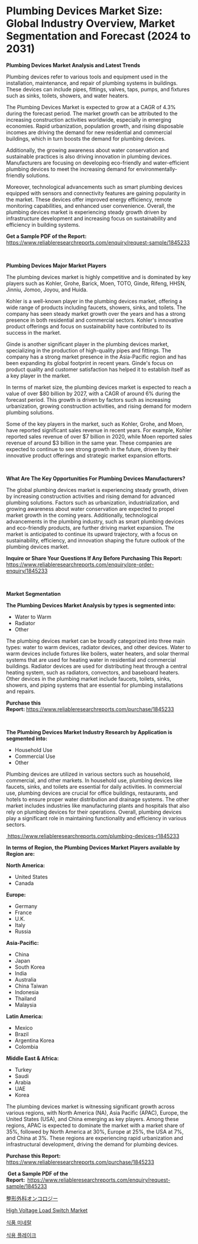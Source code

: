 <p><h1>Plumbing Devices Market Size: Global Industry Overview, Market Segmentation and Forecast (2024 to 2031)</h1></p><p><strong>Plumbing Devices Market Analysis and Latest Trends</strong></p>
<p><p>Plumbing devices refer to various tools and equipment used in the installation, maintenance, and repair of plumbing systems in buildings. These devices can include pipes, fittings, valves, taps, pumps, and fixtures such as sinks, toilets, showers, and water heaters.</p><p>The Plumbing Devices Market is expected to grow at a CAGR of 4.3% during the forecast period. The market growth can be attributed to the increasing construction activities worldwide, especially in emerging economies. Rapid urbanization, population growth, and rising disposable incomes are driving the demand for new residential and commercial buildings, which in turn boosts the demand for plumbing devices.</p><p>Additionally, the growing awareness about water conservation and sustainable practices is also driving innovation in plumbing devices. Manufacturers are focusing on developing eco-friendly and water-efficient plumbing devices to meet the increasing demand for environmentally-friendly solutions.</p><p>Moreover, technological advancements such as smart plumbing devices equipped with sensors and connectivity features are gaining popularity in the market. These devices offer improved energy efficiency, remote monitoring capabilities, and enhanced user convenience. Overall, the plumbing devices market is experiencing steady growth driven by infrastructure development and increasing focus on sustainability and efficiency in building systems.</p></p>
<p><strong>Get a Sample PDF of the Report:&nbsp;</strong> <a href="https://www.reliableresearchreports.com/enquiry/request-sample/1845233">https://www.reliableresearchreports.com/enquiry/request-sample/1845233</a></p>
<p>&nbsp;</p>
<p><strong>Plumbing Devices Major Market Players</strong></p>
<p><p>The plumbing devices market is highly competitive and is dominated by key players such as Kohler, Grohe, Barick, Moen, TOTO, Ginde, Rifeng, HHSN, Jinniu, Jomoo, Joyou, and Huida.</p><p>Kohler is a well-known player in the plumbing devices market, offering a wide range of products including faucets, showers, sinks, and toilets. The company has seen steady market growth over the years and has a strong presence in both residential and commercial sectors. Kohler's innovative product offerings and focus on sustainability have contributed to its success in the market.</p><p>Ginde is another significant player in the plumbing devices market, specializing in the production of high-quality pipes and fittings. The company has a strong market presence in the Asia-Pacific region and has been expanding its global footprint in recent years. Ginde's focus on product quality and customer satisfaction has helped it to establish itself as a key player in the market.</p><p>In terms of market size, the plumbing devices market is expected to reach a value of over $80 billion by 2027, with a CAGR of around 6% during the forecast period. This growth is driven by factors such as increasing urbanization, growing construction activities, and rising demand for modern plumbing solutions.</p><p>Some of the key players in the market, such as Kohler, Grohe, and Moen, have reported significant sales revenue in recent years. For example, Kohler reported sales revenue of over $7 billion in 2020, while Moen reported sales revenue of around $3 billion in the same year. These companies are expected to continue to see strong growth in the future, driven by their innovative product offerings and strategic market expansion efforts.</p></p>
<p>&nbsp;</p>
<p><strong>What Are The Key Opportunities For Plumbing Devices Manufacturers?</strong></p>
<p><p>The global plumbing devices market is experiencing steady growth, driven by increasing construction activities and rising demand for advanced plumbing solutions. Factors such as urbanization, industrialization, and growing awareness about water conservation are expected to propel market growth in the coming years. Additionally, technological advancements in the plumbing industry, such as smart plumbing devices and eco-friendly products, are further driving market expansion. The market is anticipated to continue its upward trajectory, with a focus on sustainability, efficiency, and innovation shaping the future outlook of the plumbing devices market.</p></p>
<p><strong>Inquire or Share Your Questions If Any Before Purchasing This Report:</strong> <a href="https://www.reliableresearchreports.com/enquiry/pre-order-enquiry/1845233">https://www.reliableresearchreports.com/enquiry/pre-order-enquiry/1845233</a></p>
<p>&nbsp;</p>
<p><strong>Market Segmentation</strong></p>
<p><strong>The Plumbing Devices Market Analysis by types is segmented into:</strong></p>
<p><ul><li>Water to Warm</li><li>Radiator</li><li>Other</li></ul></p>
<p><p>The plumbing devices market can be broadly categorized into three main types: water to warm devices, radiator devices, and other devices. Water to warm devices include fixtures like boilers, water heaters, and solar thermal systems that are used for heating water in residential and commercial buildings. Radiator devices are used for distributing heat through a central heating system, such as radiators, convectors, and baseboard heaters. Other devices in the plumbing market include faucets, toilets, sinks, showers, and piping systems that are essential for plumbing installations and repairs.</p></p>
<p><strong>Purchase this Report:&nbsp;</strong><a href="https://www.reliableresearchreports.com/purchase/1845233">https://www.reliableresearchreports.com/purchase/1845233</a></p>
<p>&nbsp;</p>
<p><strong>The Plumbing Devices Market Industry Research by Application is segmented into:</strong></p>
<p><ul><li>Household Use</li><li>Commercial Use</li><li>Other</li></ul></p>
<p><p>Plumbing devices are utilized in various sectors such as household, commercial, and other markets. In household use, plumbing devices like faucets, sinks, and toilets are essential for daily activities. In commercial use, plumbing devices are crucial for office buildings, restaurants, and hotels to ensure proper water distribution and drainage systems. The other market includes industries like manufacturing plants and hospitals that also rely on plumbing devices for their operations. Overall, plumbing devices play a significant role in maintaining functionality and efficiency in various sectors.</p></p>
<p><a href="https://www.reliableresearchreports.com/plumbing-devices-r1845233">&nbsp;https://www.reliableresearchreports.com/plumbing-devices-r1845233</a></p>
<p><strong>In terms of Region, the Plumbing Devices Market Players available by Region are:</strong></p>
<p>
    <p> <strong> North America: </strong>
        <ul>
            <li>United States</li>
            <li>Canada</li>
        </ul>
        </p> 
    <p> <strong> Europe: </strong>
        <ul>
            <li>Germany</li>
            <li>France</li>
            <li>U.K.</li>
            <li>Italy</li>
            <li>Russia</li>
        </ul>
        </p> 
    <p> <strong> Asia-Pacific: </strong>
        <ul>
            <li>China</li>
            <li>Japan</li>
            <li>South Korea</li>
            <li>India</li>
            <li>Australia</li>
            <li>China Taiwan</li>
            <li>Indonesia</li>
            <li>Thailand</li>
            <li>Malaysia</li>
        </ul>
        </p> 
    <p> <strong> Latin America: </strong>
        <ul>
            <li>Mexico</li>
            <li>Brazil</li>
            <li>Argentina Korea</li>
            <li>Colombia</li>
        </ul>
        </p> 
    <p> <strong> Middle East & Africa: </strong>
        <ul>
            <li>Turkey</li>
            <li>Saudi</li>
            <li>Arabia</li>
            <li>UAE</li>
            <li>Korea</li>
        </ul>
    </p>
    </p>
<p><p>The plumbing devices market is witnessing significant growth across various regions, with North America (NA), Asia Pacific (APAC), Europe, the United States (USA), and China emerging as key players. Among these regions, APAC is expected to dominate the market with a market share of 35%, followed by North America at 30%, Europe at 25%, the USA at 7%, and China at 3%. These regions are experiencing rapid urbanization and infrastructural development, driving the demand for plumbing devices.</p></p>
<p><strong>Purchase this Report: </strong><a href="https://www.reliableresearchreports.com/purchase/1845233">https://www.reliableresearchreports.com/purchase/1845233</a></p>
<p>&nbsp;<strong>Get a Sample PDF of the Report:&nbsp;&nbsp;</strong><a href="https://www.reliableresearchreports.com/enquiry/request-sample/1845233">https://www.reliableresearchreports.com/enquiry/request-sample/1845233</a></p>
<p><strong></strong></p>
<p><p><a href="https://github.com/ReyesKohler20231/Market-Research-Report-List-1/blob/main/855490920722.md">整形外科オンコロジー</a></p><p><a href="https://github.com/Whitneyboyettebo9kiw7yr13/Market-Research-Report-List-2/blob/main/high-voltage-load-switch-market.md">High Voltage Load Switch Market</a></p><p><a href="https://github.com/sammyUltyylrich9067856/Market-Research-Report-List-1/blob/main/134421919164.md">식품 미네랄</a></p><p><a href="https://github.com/Elenrrera7685/Market-Research-Report-List-1/blob/main/833376619163.md">식용 플레이크</a></p></p>